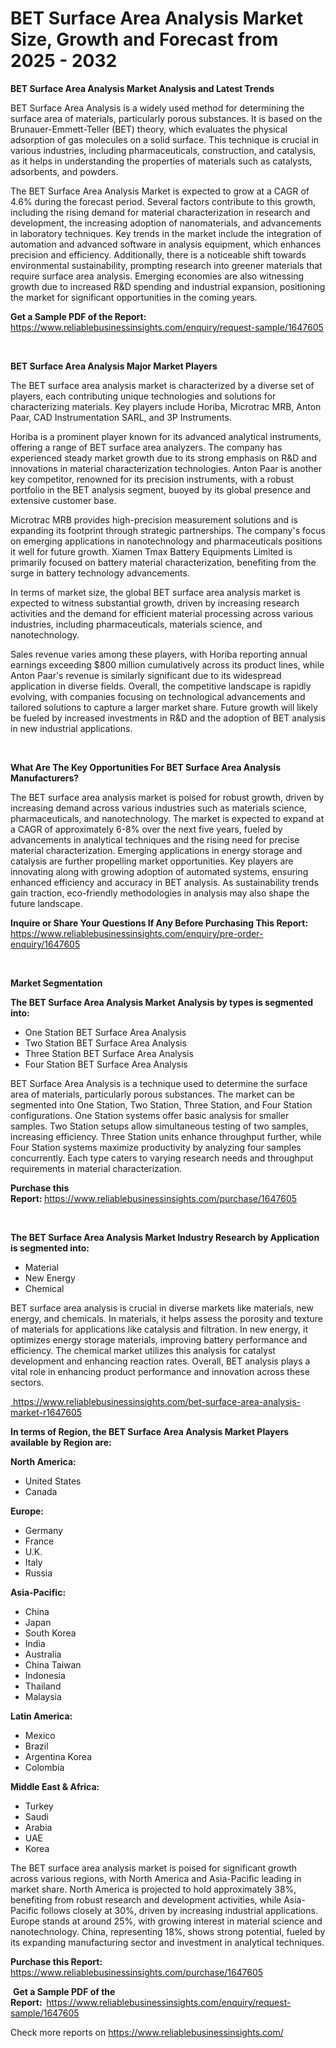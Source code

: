 <p><h1>BET Surface Area Analysis Market Size, Growth and Forecast from 2025 - 2032</h1></p><p><strong>BET Surface Area Analysis Market Analysis and Latest Trends</strong></p>
<p><p>BET Surface Area Analysis is a widely used method for determining the surface area of materials, particularly porous substances. It is based on the Brunauer-Emmett-Teller (BET) theory, which evaluates the physical adsorption of gas molecules on a solid surface. This technique is crucial in various industries, including pharmaceuticals, construction, and catalysis, as it helps in understanding the properties of materials such as catalysts, adsorbents, and powders.</p><p>The BET Surface Area Analysis Market is expected to grow at a CAGR of 4.6% during the forecast period. Several factors contribute to this growth, including the rising demand for material characterization in research and development, the increasing adoption of nanomaterials, and advancements in laboratory techniques. Key trends in the market include the integration of automation and advanced software in analysis equipment, which enhances precision and efficiency. Additionally, there is a noticeable shift towards environmental sustainability, prompting research into greener materials that require surface area analysis. Emerging economies are also witnessing growth due to increased R&D spending and industrial expansion, positioning the market for significant opportunities in the coming years.</p></p>
<p><strong>Get a Sample PDF of the Report:&nbsp;</strong> <a href="https://www.reliablebusinessinsights.com/enquiry/request-sample/1647605?utm_campaign=2094&utm_medium=2&utm_source=Github&utm_content=ia&utm_term=21022025&utm_id=bet-surface-area-analysis">https://www.reliablebusinessinsights.com/enquiry/request-sample/1647605</a></p>
<p>&nbsp;</p>
<p><strong>BET Surface Area Analysis Major Market Players</strong></p>
<p><p>The BET surface area analysis market is characterized by a diverse set of players, each contributing unique technologies and solutions for characterizing materials. Key players include Horiba, Microtrac MRB, Anton Paar, CAD Instrumentation SARL, and 3P Instruments. </p><p>Horiba is a prominent player known for its advanced analytical instruments, offering a range of BET surface area analyzers. The company has experienced steady market growth due to its strong emphasis on R&D and innovations in material characterization technologies. Anton Paar is another key competitor, renowned for its precision instruments, with a robust portfolio in the BET analysis segment, buoyed by its global presence and extensive customer base.</p><p>Microtrac MRB provides high-precision measurement solutions and is expanding its footprint through strategic partnerships. The company's focus on emerging applications in nanotechnology and pharmaceuticals positions it well for future growth. Xiamen Tmax Battery Equipments Limited is primarily focused on battery material characterization, benefiting from the surge in battery technology advancements.</p><p>In terms of market size, the global BET surface area analysis market is expected to witness substantial growth, driven by increasing research activities and the demand for efficient material processing across various industries, including pharmaceuticals, materials science, and nanotechnology.</p><p>Sales revenue varies among these players, with Horiba reporting annual earnings exceeding $800 million cumulatively across its product lines, while Anton Paar's revenue is similarly significant due to its widespread application in diverse fields. Overall, the competitive landscape is rapidly evolving, with companies focusing on technological advancements and tailored solutions to capture a larger market share. Future growth will likely be fueled by increased investments in R&D and the adoption of BET analysis in new industrial applications.</p></p>
<p>&nbsp;</p>
<p><strong>What Are The Key Opportunities For BET Surface Area Analysis Manufacturers?</strong></p>
<p><p>The BET surface area analysis market is poised for robust growth, driven by increasing demand across various industries such as materials science, pharmaceuticals, and nanotechnology. The market is expected to expand at a CAGR of approximately 6-8% over the next five years, fueled by advancements in analytical techniques and the rising need for precise material characterization. Emerging applications in energy storage and catalysis are further propelling market opportunities. Key players are innovating along with growing adoption of automated systems, ensuring enhanced efficiency and accuracy in BET analysis. As sustainability trends gain traction, eco-friendly methodologies in analysis may also shape the future landscape.</p></p>
<p><strong>Inquire or Share Your Questions If Any Before Purchasing This Report:</strong> <a href="https://www.reliablebusinessinsights.com/enquiry/pre-order-enquiry/1647605?utm_campaign=2094&utm_medium=2&utm_source=Github&utm_content=ia&utm_term=21022025&utm_id=bet-surface-area-analysis">https://www.reliablebusinessinsights.com/enquiry/pre-order-enquiry/1647605</a></p>
<p>&nbsp;</p>
<p><strong>Market Segmentation</strong></p>
<p><strong>The BET Surface Area Analysis Market Analysis by types is segmented into:</strong></p>
<p><ul><li>One Station BET Surface Area Analysis</li><li>Two Station BET Surface Area Analysis</li><li>Three Station BET Surface Area Analysis</li><li>Four Station BET Surface Area Analysis</li></ul></p>
<p><p>BET Surface Area Analysis is a technique used to determine the surface area of materials, particularly porous substances. The market can be segmented into One Station, Two Station, Three Station, and Four Station configurations. One Station systems offer basic analysis for smaller samples. Two Station setups allow simultaneous testing of two samples, increasing efficiency. Three Station units enhance throughput further, while Four Station systems maximize productivity by analyzing four samples concurrently. Each type caters to varying research needs and throughput requirements in material characterization.</p></p>
<p><strong>Purchase this Report:&nbsp;</strong><a href="https://www.reliablebusinessinsights.com/purchase/1647605?utm_campaign=2094&utm_medium=2&utm_source=Github&utm_content=ia&utm_term=21022025&utm_id=bet-surface-area-analysis">https://www.reliablebusinessinsights.com/purchase/1647605</a></p>
<p>&nbsp;</p>
<p><strong>The BET Surface Area Analysis Market Industry Research by Application is segmented into:</strong></p>
<p><ul><li>Material</li><li>New Energy</li><li>Chemical</li></ul></p>
<p><p>BET surface area analysis is crucial in diverse markets like materials, new energy, and chemicals. In materials, it helps assess the porosity and texture of materials for applications like catalysis and filtration. In new energy, it optimizes energy storage materials, improving battery performance and efficiency. The chemical market utilizes this analysis for catalyst development and enhancing reaction rates. Overall, BET analysis plays a vital role in enhancing product performance and innovation across these sectors.</p></p>
<p><a href="https://www.reliablebusinessinsights.com/bet-surface-area-analysis-market-r1647605?utm_campaign=2094&utm_medium=2&utm_source=Github&utm_content=ia&utm_term=21022025&utm_id=bet-surface-area-analysis">&nbsp;https://www.reliablebusinessinsights.com/bet-surface-area-analysis-market-r1647605</a></p>
<p><strong>In terms of Region, the BET Surface Area Analysis Market Players available by Region are:</strong></p>
<p>
    <p> <strong> North America: </strong>
        <ul>
            <li>United States</li>
            <li>Canada</li>
        </ul>
        </p> 
    <p> <strong> Europe: </strong>
        <ul>
            <li>Germany</li>
            <li>France</li>
            <li>U.K.</li>
            <li>Italy</li>
            <li>Russia</li>
        </ul>
        </p> 
    <p> <strong> Asia-Pacific: </strong>
        <ul>
            <li>China</li>
            <li>Japan</li>
            <li>South Korea</li>
            <li>India</li>
            <li>Australia</li>
            <li>China Taiwan</li>
            <li>Indonesia</li>
            <li>Thailand</li>
            <li>Malaysia</li>
        </ul>
        </p> 
    <p> <strong> Latin America: </strong>
        <ul>
            <li>Mexico</li>
            <li>Brazil</li>
            <li>Argentina Korea</li>
            <li>Colombia</li>
        </ul>
        </p> 
    <p> <strong> Middle East & Africa: </strong>
        <ul>
            <li>Turkey</li>
            <li>Saudi</li>
            <li>Arabia</li>
            <li>UAE</li>
            <li>Korea</li>
        </ul>
    </p>
    </p>
<p><p>The BET surface area analysis market is poised for significant growth across various regions, with North America and Asia-Pacific leading in market share. North America is projected to hold approximately 38%, benefiting from robust research and development activities, while Asia-Pacific follows closely at 30%, driven by increasing industrial applications. Europe stands at around 25%, with growing interest in material science and nanotechnology. China, representing 18%, shows strong potential, fueled by its expanding manufacturing sector and investment in analytical techniques.</p></p>
<p><strong>Purchase this Report: </strong><a href="https://www.reliablebusinessinsights.com/purchase/1647605?utm_campaign=2094&utm_medium=2&utm_source=Github&utm_content=ia&utm_term=21022025&utm_id=bet-surface-area-analysis">https://www.reliablebusinessinsights.com/purchase/1647605</a></p>
<p>&nbsp;<strong>Get a Sample PDF of the Report:&nbsp;&nbsp;</strong><a href="https://www.reliablebusinessinsights.com/enquiry/request-sample/1647605?utm_campaign=2094&utm_medium=2&utm_source=Github&utm_content=ia&utm_term=21022025&utm_id=bet-surface-area-analysis">https://www.reliablebusinessinsights.com/enquiry/request-sample/1647605</a></p>
<p><strong></strong></p>
<p>Check more reports on <a href="https://www.reliablebusinessinsights.com/?utm_campaign=2094&utm_medium=2&utm_source=Github&utm_content=ia&utm_term=21022025&utm_id=bet-surface-area-analysis">https://www.reliablebusinessinsights.com/</a></p>